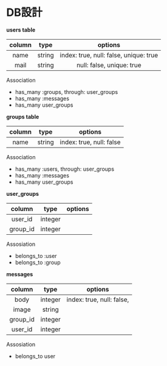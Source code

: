 
# DB設計

**users table**

|column|type|options|
|:-:|:-:|:-:|
|name|string|index: true, null: false, unique: true|
|mail|string|null: false, unique: true|

Association
* has_many :groups, through: user_groups
* has_many :messages
* has_many user_groups

**groups table**

|column|type|options|
|:-:|:-:|:-:|
|name|string|index: true, null: false|

Association
* has_many :users, through: user_groups
* has_many :messages
* has_many user_groups

**user_groups**

|column|type|options|
|:-:|:-:|:-:|
|user_id|integer||
|group_id|integer||

Assosiation
* belongs_to :user
* belongs_to :group

**messages**

|column|type|options|
|:-:|:-:|:-:|
|body|integer|index: true, null: false,|
|image|string||
|group_id|integer||
|user_id|integer||

Assosiation
* belongs_to user
